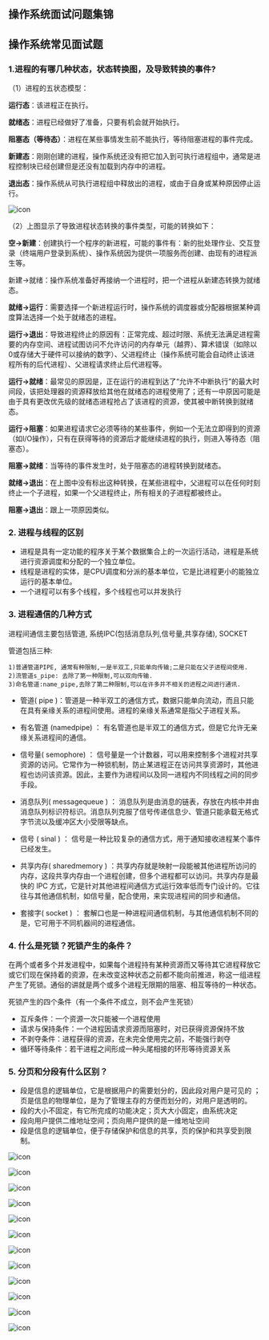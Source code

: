 ## 操作系统面试问题集锦  
   
## 操作系统常见面试题   
    
### 1.进程的有哪几种状态，状态转换图，及导致转换的事件?   
  
（1）进程的五状态模型：

**运行态**：该进程正在执行。

**就绪态**：进程已经做好了准备，只要有机会就开始执行。

**阻塞态（等待态）**：进程在某些事情发生前不能执行，等待阻塞进程的事件完成。

**新建态**：刚刚创建的进程，操作系统还没有把它加入到可执行进程组中，通常是进程控制块已经创建但是还没有加载到内存中的进程。

**退出态**：操作系统从可执行进程组中释放出的进程，或由于自身或某种原因停止运行。    
   

![icon](img/Interview13-img03.png)    
   
（2）上图显示了导致进程状态转换的事件类型，可能的转换如下：  
  
**空->新建**：创建执行一个程序的新进程，可能的事件有：新的批处理作业、交互登录（终端用户登录到系统）、操作系统因为提供一项服务而创建、由现有的进程派生等。

新建->就绪：操作系统准备好再接纳一个进程时，把一个进程从新建态转换为就绪态。

**就绪->运行**：需要选择一个新进程运行时，操作系统的调度器或分配器根据某种调度算法选择一个处于就绪态的进程。

**运行->退出**：导致进程终止的原因有：正常完成、超过时限、系统无法满足进程需要的内存空间、进程试图访问不允许访问的内存单元（越界）、算术错误（如除以0或存储大于硬件可以接纳的数字）、父进程终止（操作系统可能会自动终止该进程所有的后代进程）、父进程请求终止后代进程等。

**运行->就绪**：最常见的原因是，正在运行的进程到达了“允许不中断执行”的最大时间段，该把处理器的资源释放给其他在就绪态的进程使用了；还有一中原因可能是由于具有更改优先级的就绪态进程抢占了该进程的资源，使其被中断转换到就绪态。

**运行->阻塞**：如果进程请求它必须等待的某些事件，例如一个无法立即得到的资源（如I/O操作），只有在获得等待的资源后才能继续进程的执行，则进入等待态（阻塞态）。

**阻塞->就绪**：当等待的事件发生时，处于阻塞态的进程转换到就绪态。

**就绪->退出**：在上图中没有标出这种转换，在某些进程中，父进程可以在任何时刻终止一个子进程，如果一个父进程终止，所有相关的子进程都被终止。

**阻塞->退出**：跟上一项原因类似。    
    
### 2. 进程与线程的区别   
  
* 进程是具有一定功能的程序关于某个数据集合上的一次运行活动，进程是系统进行资源调度和分配的一个独立单位。
* 线程是进程的实体，是CPU调度和分派的基本单位，它是比进程更小的能独立运行的基本单位。
* 一个进程可以有多个线程，多个线程也可以并发执行   

  
### 3. 进程通信的几种方式    
   
进程间通信主要包括管道, 系统IPC(包括消息队列,信号量,共享存储), SOCKET   
   
管道包括三种:   

	1)普通管道PIPE, 通常有种限制,一是半双工,只能单向传输;二是只能在父子进程间使用.    
	2)流管道s_pipe: 去除了第一种限制,可以双向传输.    
	3)命名管道:name_pipe,去除了第二种限制,可以在许多并不相关的进程之间进行通讯.   
    
* 管道( pipe )：管道是一种半双工的通信方式，数据只能单向流动，而且只能在具有亲缘关系的进程间使用。进程的亲缘关系通常是指父子进程关系。

* 有名管道 (namedpipe) ： 有名管道也是半双工的通信方式，但是它允许无亲缘关系进程间的通信。

* 信号量( semophore) ： 信号量是一个计数器，可以用来控制多个进程对共享资源的访问。它常作为一种锁机制，防止某进程正在访问共享资源时，其他进程也访问该资源。因此，主要作为进程间以及同一进程内不同线程之间的同步手段。

* 消息队列( messagequeue ) ： 消息队列是由消息的链表，存放在内核中并由消息队列标识符标识。消息队列克服了信号传递信息少、管道只能承载无格式字节流以及缓冲区大小受限等缺点。

* 信号 ( sinal ) ： 信号是一种比较复杂的通信方式，用于通知接收进程某个事件已经发生。

* 共享内存( sharedmemory ) ：共享内存就是映射一段能被其他进程所访问的内存，这段共享内存由一个进程创建，但多个进程都可以访问。共享内存是最快的 IPC 方式，它是针对其他进程间通信方式运行效率低而专门设计的。它往往与其他通信机制，如信号量，配合使用，来实现进程间的同步和通信。

* 套接字( socket ) ： 套解口也是一种进程间通信机制，与其他通信机制不同的是，它可用于不同机器间的进程通信。    

  
### 4. 什么是死锁？死锁产生的条件？   
    
在两个或者多个并发进程中，如果每个进程持有某种资源而又等待其它进程释放它或它们现在保持着的资源，在未改变这种状态之前都不能向前推进，称这一组进程产生了死锁。通俗的讲就是两个或多个进程无限期的阻塞、相互等待的一种状态。    
   
死锁产生的四个条件（有一个条件不成立，则不会产生死锁）

* 互斥条件：一个资源一次只能被一个进程使用
* 请求与保持条件：一个进程因请求资源而阻塞时，对已获得资源保持不放
* 不剥夺条件：进程获得的资源，在未完全使用完之前，不能强行剥夺
* 循环等待条件：若干进程之间形成一种头尾相接的环形等待资源关系    

### 5. 分页和分段有什么区别？  
   
* 段是信息的逻辑单位，它是根据用户的需要划分的，因此段对用户是可见的 ；页是信息的物理单位，是为了管理主存的方便而划分的，对用户是透明的。
* 段的大小不固定，有它所完成的功能决定；页大大小固定，由系统决定
* 段向用户提供二维地址空间；页向用户提供的是一维地址空间
* 段是信息的逻辑单位，便于存储保护和信息的共享，页的保护和共享受到限制。   
  

![icon](img/Interview14-img01.png)    
   
![icon](img/Interview14-img02.png)    
   
![icon](img/Interview14-img03.png)    
   
![icon](img/Interview14-img04.png)    
   
![icon](img/Interview14-img05.png)    
   
![icon](img/Interview14-img06.png)    
   
![icon](img/Interview14-img07.png)    
   
![icon](img/Interview14-img08.png)    
   
![icon](img/Interview14-img09.png)    
   
![icon](img/Interview14-img10.png)    
   
![icon](img/Interview14-img11.png)    
   
![icon](img/Interview14-img12.png)    
      